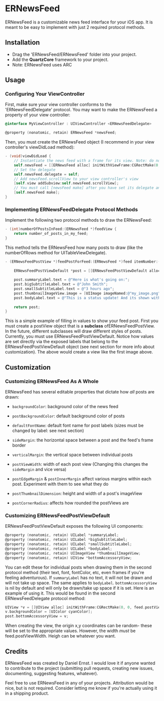 # ERNewsFeed

ERNewsFeed is a customizable news feed interface for your iOS app. It is meant to be easy to implement with just 2 required protocol methods.

## Installation

* Drag the 'ERNewsFeed/ERNewsFeed' folder into your project.
* Add the **QuartzCore** framework to your project.
* Note: ERNewsFeed uses ARC

## Usage

### Configuring Your ViewController

First, make sure your view controller conforms to the 'ERNewsFeedDelegate' protocol. You may want to make the ERNewsFeed a property of your view controller:

```objective-c
@interface MyViewController : UIViewController <ERNewsFeedDelegate>

@property (nonatomic, retain) ERNewsFeed *newsFeed;
```

Then, you must create the ERNewsFeed object (I recommend in your view controller's viewDidLoad method):

```objective-c
- (void)viewDidLoad {
    // Instantiate the news feed with a frame for its view. Note: do not use the default init method.
    self.newsFeed = [[ERNewsFeed alloc] initWithViewFrame:CGRectMake(0, 0, self.view.bounds.size.width, self.view.bounds.size.height)];
    // Set the delegate
    self.newsFeed.delegate = self;
    // Add newsFeed.scrollView to your view controller's view
    [self.view addSubview:self.newsFeed.scrollView];
    // You must call [newsFeed make] after you have set its delegate and added its scrollview
    [self.newsFeed make];
}
```

### Implementing ERNewsFeedDelegate Protocol Methods

Implement the following two protocol methods to draw the ERNewsFeed:

```objective-c
- (int)numberOfPostsInFeed:(ERNewsFeed *)feedView {
    return number_of_posts_in_my_feed;
}
```

This method tells the ERNewsFeed how many posts to draw (like the numberOfRows method for UITableViewDelegate).

```objective-c
- (ERNewsFeedPostView *)feedPostForFeed:(ERNewsFeed *)feed itemNumber:(int)itemNumber {
    
    ERNewsFeedPostViewDefault *post = [[ERNewsFeedPostViewDefault alloc] initWithFeedView:feed];
    
    post.summaryLabel.text = @"Here is what's going on:";
    post.bigSubtitleLabel.text = @"John Smith";
    post.smallSubtitleLabel.text = @"3 hours ago";
    post.thumbnailImageView.image = [UIImage imageNamed:@"my_image.png"];
    post.bodyLabel.text = @"This is a status update! And its shown with ERNewsFeed. Super cool!";
    
    return post;
}
```

This is a simple example of filling in values to show your feed post. First you must create a postView object that is a **subclass** ofERNewsFeedPostView. In the future, different subclasses will draw different styles of posts. Currently, you must use ERNewsFeedPostViewDefault. Notice how values are set directly via the exposed labels that belong to the ERNewsFeedPostViewDefault object (see next section for more info about customization). The above would create a view like the first image above.

## Customization

### Customizing ERNewsFeed As A Whole

ERNewsFeed has several editable properties that dictate how *all* posts are drawn:
* `backgroundColor`: background color of the news feed
* `postBackgroundColor`: default background color of posts
* `defaultFontName`: default font name for post labels (sizes must be changed by label: see next section)

* `sideMargin`: the horizontal space between a post and the feed's frame border
* `verticalMargin`: the vertical space between individual posts
* `postViewWidth`: width of each post view (Changing this changes the `sideMargin` and vice versa)
* `postEdgeMargin` & `postInnerMargin` affect various margins within each post. Experiment with them to see what they do
* `postThumbnailDimension`: height and width of a post's imageView
* `postCornerRadius`: affects how rounded the postViews are

### Customizing ERNewsFeedPostViewDefault

ERNewsFeedPostViewDefault exposes the following UI components:
```objective-c
@property (nonatomic, retain) UILabel *summaryLabel;
@property (nonatomic, retain) UILabel *bigSubtitleLabel;
@property (nonatomic, retain) UILabel *smallSubtitleLabel;
@property (nonatomic, retain) UILabel *bodyLabel;
@property (nonatomic, retain) UIImageView *thumbnailImageView;
@property (nonatomic, retain) UIView *bottomAccessoryView;
```

You can edit these for individual posts when drawing them in the second protocol method (their text, font, fontColor, etc, even frames if you're feeling adventurous). If `summaryLabel` has no text, it will not be drawn and will not take up space. The same applies to `bodyLabel`. `bottomAccessoryView` is nil by default and will only be drawn/take up space if it is set. Here is an example of using it. This would be found in the second ERNewsFeedDelegate protocol method:

```objective-c
UIView *v = [[UIView alloc] initWithFrame:CGRectMake(0, 0, feed.postViewWidth, 40)];
v.backgroundColor = [UIColor cyanColor];
post.bottomAccessoryView = v;
```

When creating the view, the origin x,y coordinates can be random- these will be set to the  appropriate values. However, the width *must* be feed.postViewWidth. Heigh can be whatever you want.

## Credits

ERNewsFeed was created by Daniel Ernst. I would love it if anyone wanted to contribute to the project (submitting pull requests, creating new issues, documenting, suggesting features, whatever).

Feel free to use ERNewsFeed in any of your projects. Attribution would be nice, but is not required. Consider letting me know if you're actually using it in a shipping product.
